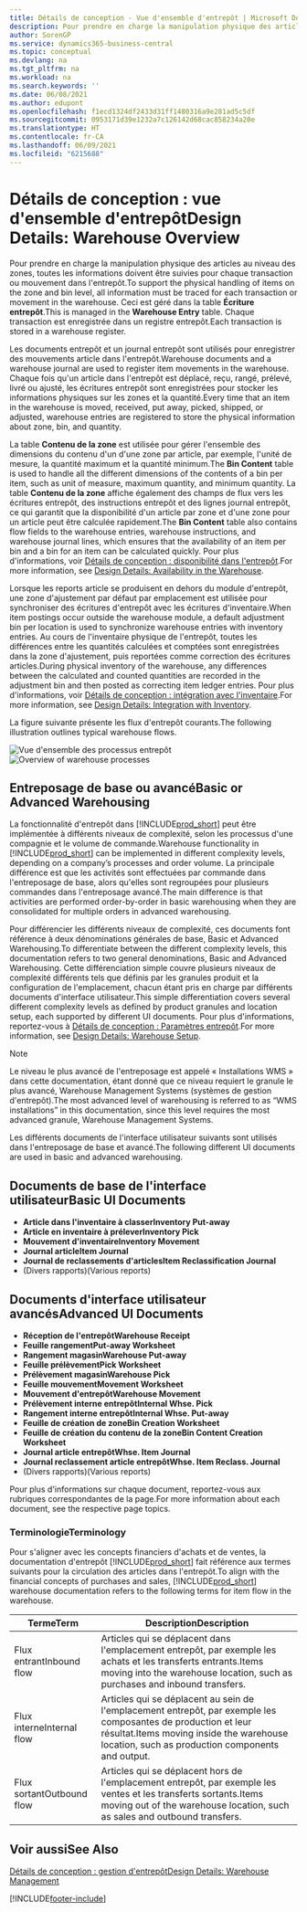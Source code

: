 ```yaml
---
title: Détails de conception - Vue d'ensemble d'entrepôt | Microsoft Docs
description: Pour prendre en charge la manipulation physique des articles au niveau des zones, toutes les informations doivent être suivies pour chaque transaction ou mouvement dans l'entrepôt. Ceci est géré dans la table **Écriture entrepôt**. Chaque transaction est enregistrée dans un registre entrepôt.
author: SorenGP
ms.service: dynamics365-business-central
ms.topic: conceptual
ms.devlang: na
ms.tgt_pltfrm: na
ms.workload: na
ms.search.keywords: ''
ms.date: 06/08/2021
ms.author: edupont
ms.openlocfilehash: f1ecd1324df2433d31ff1480316a9e281ad5c5df
ms.sourcegitcommit: 0953171d39e1232a7c126142d68cac858234a20e
ms.translationtype: HT
ms.contentlocale: fr-CA
ms.lasthandoff: 06/09/2021
ms.locfileid: "6215688"
---
```

# <a name="design-details-warehouse-overview"></a><span data-ttu-id="a383e-105">Détails de conception : vue d'ensemble d'entrepôt</span><span class="sxs-lookup"><span data-stu-id="a383e-105">Design Details: Warehouse Overview</span></span>
<span data-ttu-id="a383e-106">Pour prendre en charge la manipulation physique des articles au niveau des zones, toutes les informations doivent être suivies pour chaque transaction ou mouvement dans l'entrepôt.</span><span class="sxs-lookup"><span data-stu-id="a383e-106">To support the physical handling of items on the zone and bin level, all information must be traced for each transaction or movement in the warehouse.</span></span> <span data-ttu-id="a383e-107">Ceci est géré dans la table **Écriture entrepôt**.</span><span class="sxs-lookup"><span data-stu-id="a383e-107">This is managed in the **Warehouse Entry** table.</span></span> <span data-ttu-id="a383e-108">Chaque transaction est enregistrée dans un registre entrepôt.</span><span class="sxs-lookup"><span data-stu-id="a383e-108">Each transaction is stored in a warehouse register.</span></span>  

<span data-ttu-id="a383e-109">Les documents entrepôt et un journal entrepôt sont utilisés pour enregistrer des mouvements article dans l'entrepôt.</span><span class="sxs-lookup"><span data-stu-id="a383e-109">Warehouse documents and a warehouse journal are used to register item movements in the warehouse.</span></span> <span data-ttu-id="a383e-110">Chaque fois qu'un article dans l'entrepôt est déplacé, reçu, rangé, prélevé, livré ou ajusté, les écritures entrepôt sont enregistrées pour stocker les informations physiques sur les zones et la quantité.</span><span class="sxs-lookup"><span data-stu-id="a383e-110">Every time that an item in the warehouse is moved, received, put away, picked, shipped, or adjusted, warehouse entries are registered to store the physical information about zone, bin, and quantity.</span></span>

<span data-ttu-id="a383e-111">La table **Contenu de la zone** est utilisée pour gérer l'ensemble des dimensions du contenu d'un d'une zone par article, par exemple, l'unité de mesure, la quantité maximum et la quantité minimum.</span><span class="sxs-lookup"><span data-stu-id="a383e-111">The **Bin Content** table is used to handle all the different dimensions of the contents of a bin per item, such as unit of measure, maximum quantity, and minimum quantity.</span></span> <span data-ttu-id="a383e-112">La table **Contenu de la zone** affiche également des champs de flux vers les écritures entrepôt, des instructions entrepôt et des lignes journal entrepôt, ce qui garantit que la disponibilité d'un article par zone et d'une zone pour un article peut être calculée rapidement.</span><span class="sxs-lookup"><span data-stu-id="a383e-112">The **Bin Content** table also contains flow fields to the warehouse entries, warehouse instructions, and warehouse journal lines, which ensures that the availability of an item per bin and a bin for an item can be calculated quickly.</span></span> <span data-ttu-id="a383e-113">Pour plus d'informations, voir [Détails de conception : disponibilité dans l'entrepôt](design-details-availability-in-the-warehouse.md).</span><span class="sxs-lookup"><span data-stu-id="a383e-113">For more information, see [Design Details: Availability in the Warehouse](design-details-availability-in-the-warehouse.md).</span></span>  

<span data-ttu-id="a383e-114">Lorsque les reports article se produisent en dehors du module d'entrepôt, une zone d'ajustement par défaut par emplacement est utilisée pour synchroniser des écritures d'entrepôt avec les écritures d'inventaire.</span><span class="sxs-lookup"><span data-stu-id="a383e-114">When item postings occur outside the warehouse module, a default adjustment bin per location is used to synchronize warehouse entries with inventory entries.</span></span> <span data-ttu-id="a383e-115">Au cours de l'inventaire physique de l'entrepôt, toutes les différences entre les quantités calculées et comptées sont enregistrées dans la zone d'ajustement, puis reportées comme correction des écritures articles.</span><span class="sxs-lookup"><span data-stu-id="a383e-115">During physical inventory of the warehouse, any differences between the calculated and counted quantities are recorded in the adjustment bin and then posted as correcting item ledger entries.</span></span> <span data-ttu-id="a383e-116">Pour plus d'informations, voir [Détails de conception : intégration avec l'inventaire](design-details-integration-with-inventory.md).</span><span class="sxs-lookup"><span data-stu-id="a383e-116">For more information, see [Design Details: Integration with Inventory](design-details-integration-with-inventory.md).</span></span>  

<span data-ttu-id="a383e-117">La figure suivante présente les flux d'entrepôt courants.</span><span class="sxs-lookup"><span data-stu-id="a383e-117">The following illustration outlines typical warehouse flows.</span></span>  

<span data-ttu-id="a383e-118">![Vue d'ensemble des processus entrepôt](media/design_details_warehouse_management_overview.png "Vue d'ensemble des processus entrepôt")</span><span class="sxs-lookup"><span data-stu-id="a383e-118">![Overview of warehouse processes](media/design_details_warehouse_management_overview.png "Overview of warehouse processes")</span></span>  

## <a name="basic-or-advanced-warehousing"></a><span data-ttu-id="a383e-119">Entreposage de base ou avancé</span><span class="sxs-lookup"><span data-stu-id="a383e-119">Basic or Advanced Warehousing</span></span>  
<span data-ttu-id="a383e-120">La fonctionnalité d'entrepôt dans [!INCLUDE[prod_short](includes/prod_short.md)] peut être implémentée à différents niveaux de complexité, selon les processus d'une compagnie et le volume de commande.</span><span class="sxs-lookup"><span data-stu-id="a383e-120">Warehouse functionality in [!INCLUDE[prod_short](includes/prod_short.md)] can be implemented in different complexity levels, depending on a company’s processes and order volume.</span></span> <span data-ttu-id="a383e-121">La principale différence est que les activités sont effectuées par commande dans l'entreposage de base, alors qu'elles sont regroupées pour plusieurs commandes dans l'entreposage avancé.</span><span class="sxs-lookup"><span data-stu-id="a383e-121">The main difference is that activities are performed order-by-order in basic warehousing when they are consolidated for multiple orders in advanced warehousing.</span></span>  

 <span data-ttu-id="a383e-122">Pour différencier les différents niveaux de complexité, ces documents font référence à deux dénominations générales de base, Basic et Advanced Warehousing.</span><span class="sxs-lookup"><span data-stu-id="a383e-122">To differentiate between the different complexity levels, this documentation refers to two general denominations, Basic and Advanced Warehousing.</span></span> <span data-ttu-id="a383e-123">Cette différenciation simple couvre plusieurs niveaux de complexité différents tels que définis par les granules produit et la configuration de l'emplacement, chacun étant pris en charge par différents documents d'interface utilisateur.</span><span class="sxs-lookup"><span data-stu-id="a383e-123">This simple differentiation covers several different complexity levels as defined by product granules and location setup, each supported by different UI documents.</span></span> <span data-ttu-id="a383e-124">Pour plus d'informations, reportez\-vous à [Détails de conception : Paramètres entrepôt](design-details-warehouse-setup.md).</span><span class="sxs-lookup"><span data-stu-id="a383e-124">For more information, see [Design Details: Warehouse Setup](design-details-warehouse-setup.md).</span></span>  

> [!NOTE]  
>  <span data-ttu-id="a383e-125">Le niveau le plus avancé de l'entreposage est appelé « Installations WMS » dans cette documentation, étant donné que ce niveau requiert le granule le plus avancé, Warehouse Management Systems (systèmes de gestion d'entrepôt).</span><span class="sxs-lookup"><span data-stu-id="a383e-125">The most advanced level of warehousing is referred to as “WMS installations” in this documentation, since this level requires the most advanced granule, Warehouse Management Systems.</span></span>  

 <span data-ttu-id="a383e-126">Les différents documents de l'interface utilisateur suivants sont utilisés dans l'entreposage de base et avancé.</span><span class="sxs-lookup"><span data-stu-id="a383e-126">The following different UI documents are used in basic and advanced warehousing.</span></span>  

## <a name="basic-ui-documents"></a><span data-ttu-id="a383e-127">Documents de base de l'interface utilisateur</span><span class="sxs-lookup"><span data-stu-id="a383e-127">Basic UI Documents</span></span>  

-   <span data-ttu-id="a383e-128">**Article dans l'inventaire à classer**</span><span class="sxs-lookup"><span data-stu-id="a383e-128">**Inventory Put-away**</span></span>  
-   <span data-ttu-id="a383e-129">**Article en inventaire à prélever**</span><span class="sxs-lookup"><span data-stu-id="a383e-129">**Inventory Pick**</span></span>  
-   <span data-ttu-id="a383e-130">**Mouvement d'inventaire**</span><span class="sxs-lookup"><span data-stu-id="a383e-130">**Inventory Movement**</span></span>  
-   <span data-ttu-id="a383e-131">**Journal article**</span><span class="sxs-lookup"><span data-stu-id="a383e-131">**Item Journal**</span></span>  
-   <span data-ttu-id="a383e-132">**Journal de reclassements d'articles**</span><span class="sxs-lookup"><span data-stu-id="a383e-132">**Item Reclassification Journal**</span></span>  
-   <span data-ttu-id="a383e-133">(Divers rapports)</span><span class="sxs-lookup"><span data-stu-id="a383e-133">(Various reports)</span></span>  

## <a name="advanced-ui-documents"></a><span data-ttu-id="a383e-134">Documents d'interface utilisateur avancés</span><span class="sxs-lookup"><span data-stu-id="a383e-134">Advanced UI Documents</span></span>  

-   <span data-ttu-id="a383e-135">**Réception de l'entrepôt**</span><span class="sxs-lookup"><span data-stu-id="a383e-135">**Warehouse Receipt**</span></span>  
-   <span data-ttu-id="a383e-136">**Feuille rangement**</span><span class="sxs-lookup"><span data-stu-id="a383e-136">**Put-away Worksheet**</span></span>  
-   <span data-ttu-id="a383e-137">**Rangement magasin**</span><span class="sxs-lookup"><span data-stu-id="a383e-137">**Warehouse Put-away**</span></span>  
-   <span data-ttu-id="a383e-138">**Feuille prélèvement**</span><span class="sxs-lookup"><span data-stu-id="a383e-138">**Pick Worksheet**</span></span>  
-   <span data-ttu-id="a383e-139">**Prélèvement magasin**</span><span class="sxs-lookup"><span data-stu-id="a383e-139">**Warehouse Pick**</span></span>  
-   <span data-ttu-id="a383e-140">**Feuille mouvement**</span><span class="sxs-lookup"><span data-stu-id="a383e-140">**Movement Worksheet**</span></span>  
-   <span data-ttu-id="a383e-141">**Mouvement d'entrepôt**</span><span class="sxs-lookup"><span data-stu-id="a383e-141">**Warehouse Movement**</span></span>  
-   <span data-ttu-id="a383e-142">**Prélèvement interne entrepôt**</span><span class="sxs-lookup"><span data-stu-id="a383e-142">**Internal Whse. Pick**</span></span>  
-   <span data-ttu-id="a383e-143">**Rangement interne entrepôt**</span><span class="sxs-lookup"><span data-stu-id="a383e-143">**Internal Whse. Put-away**</span></span>  
-   <span data-ttu-id="a383e-144">**Feuille de création de zone**</span><span class="sxs-lookup"><span data-stu-id="a383e-144">**Bin Creation Worksheet**</span></span>  
-   <span data-ttu-id="a383e-145">**Feuille de création du contenu de la zone**</span><span class="sxs-lookup"><span data-stu-id="a383e-145">**Bin Content Creation Worksheet**</span></span>  
-   <span data-ttu-id="a383e-146">**Journal article entrepôt**</span><span class="sxs-lookup"><span data-stu-id="a383e-146">**Whse. Item Journal**</span></span>  
-   <span data-ttu-id="a383e-147">**Journal reclassement article entrepôt**</span><span class="sxs-lookup"><span data-stu-id="a383e-147">**Whse. Item Reclass. Journal**</span></span>  
-   <span data-ttu-id="a383e-148">(Divers rapports)</span><span class="sxs-lookup"><span data-stu-id="a383e-148">(Various reports)</span></span>  

<span data-ttu-id="a383e-149">Pour plus d'informations sur chaque document, reportez-vous aux rubriques correspondantes de la page.</span><span class="sxs-lookup"><span data-stu-id="a383e-149">For more information about each document, see the respective page topics.</span></span>  

### <a name="terminology"></a><span data-ttu-id="a383e-150">Terminologie</span><span class="sxs-lookup"><span data-stu-id="a383e-150">Terminology</span></span>  
<span data-ttu-id="a383e-151">Pour s'aligner avec les concepts financiers d'achats et de ventes, la documentation d'entrepôt [!INCLUDE[prod_short](includes/prod_short.md)] fait référence aux termes suivants pour la circulation des articles dans l'entrepôt.</span><span class="sxs-lookup"><span data-stu-id="a383e-151">To align with the financial concepts of purchases and sales, [!INCLUDE[prod_short](includes/prod_short.md)] warehouse documentation refers to the following terms for item flow in the warehouse.</span></span>  

|<span data-ttu-id="a383e-152">Terme</span><span class="sxs-lookup"><span data-stu-id="a383e-152">Term</span></span>|<span data-ttu-id="a383e-153">Description</span><span class="sxs-lookup"><span data-stu-id="a383e-153">Description</span></span>|  
|----------|---------------------------------------|  
|<span data-ttu-id="a383e-154">Flux entrant</span><span class="sxs-lookup"><span data-stu-id="a383e-154">Inbound flow</span></span>|<span data-ttu-id="a383e-155">Articles qui se déplacent dans l'emplacement entrepôt, par exemple les achats et les transferts entrants.</span><span class="sxs-lookup"><span data-stu-id="a383e-155">Items moving into the warehouse location, such as purchases and inbound transfers.</span></span>|  
|<span data-ttu-id="a383e-156">Flux interne</span><span class="sxs-lookup"><span data-stu-id="a383e-156">Internal flow</span></span>|<span data-ttu-id="a383e-157">Articles qui se déplacent au sein de l'emplacement entrepôt, par exemple les composantes de production et leur résultat.</span><span class="sxs-lookup"><span data-stu-id="a383e-157">Items moving inside the warehouse location, such as production components and output.</span></span>|  
|<span data-ttu-id="a383e-158">Flux sortant</span><span class="sxs-lookup"><span data-stu-id="a383e-158">Outbound flow</span></span>|<span data-ttu-id="a383e-159">Articles qui se déplacent hors de l'emplacement entrepôt, par exemple les ventes et les transferts sortants.</span><span class="sxs-lookup"><span data-stu-id="a383e-159">Items moving out of the warehouse location, such as sales and outbound transfers.</span></span>|  

## <a name="see-also"></a><span data-ttu-id="a383e-160">Voir aussi</span><span class="sxs-lookup"><span data-stu-id="a383e-160">See Also</span></span>  
 [<span data-ttu-id="a383e-161">Détails de conception : gestion d'entrepôt</span><span class="sxs-lookup"><span data-stu-id="a383e-161">Design Details: Warehouse Management</span></span>](design-details-warehouse-management.md)


[!INCLUDE[footer-include](includes/footer-banner.md)]